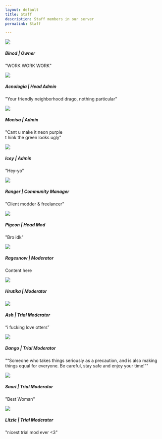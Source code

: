 ```yaml
---
layout: default
title: Staff
description: Staff members in our server
permalink: Staff

---
```


<div class="row row-cols-1 row-cols-md-2">
  <div class="col mb-4">
    <div class="card text-white bg-dark mb-3">
      <img src="./assets/images/avatars/Binod.png" class="card-img-top">
      <div class="card-body">
        <h5 class="card-title text-secondary">Binod | Owner</h5>
        <p class="card-text">"WORK WORK WORK"</p>
      </div>
    </div>
  </div>
  <div class="col mb-4">
    <div class="card text-white bg-dark mb-3">
      <img src="./assets/images/avatars/Acno.png" class="card-img-top">
      <div class="card-body">
        <h5 class="card-title text-secondary">Acnologia | Head Admin</h5>
        <p class="card-text">"Your friendly neighborhood drago, nothing particular"</p>
      </div>
    </div>
  </div>
  <div class="col mb-4">
    <div class="card text-white bg-dark mb-3">
      <img src="./assets/images/avatars/Moni.png" class="card-img-top">
      <div class="card-body">
        <h5 class="card-title text-secondary">Monisa | Admin</h5>
        <p class="card-text">"Cant u make it neon purple<br>t hink the green looks ugly"</p>
      </div>
    </div>
  </div>
  <div class="col mb-4">
    <div class="card text-white bg-dark mb-3">
      <img src="./assets/images/avatars/Icey.png" class="card-img-top">
      <div class="card-body">
        <h5 class="card-title text-secondary">Icey | Admin</h5>
        <p class="card-text">"Hey-yo"</p>
      </div>
    </div>
  </div>
  <div class="row row-cols-1 row-cols-md-2">
    <div class="col mb-4">
      <div class="card text-white bg-dark mb-3">
        <img src=".\assets\images\avatars\Ranger.png" class="card-img-top">
        <div class="card-body">
          <h5 class="card-title text-secondary">Ranger | Community Manager</h5>
          <p class="card-text">"Client modder & freelancer"</p>
        </div>
      </div>
    </div>
    <div class="col mb-4">
      <div class="card text-white bg-dark mb-3">
        <img src="./assets/images/avatars/Pigeon.png" class="card-img-top">
        <div class="card-body">
          <h5 class="card-title text-secondary">Pigeon | Head Mod</h5>
          <p class="card-text">"Bro idk"</p>
        </div>
      </div>
    </div>
    <div class="col mb-4">
      <div class="card text-white bg-dark mb-3">
        <img src="./assets/images/avatars/Rage.png" class="card-img-top">
        <div class="card-body">
          <h5 class="card-title text-secondary">Ragesnow | Moderator</h5>
          <p class="card-text">Content here</p>
        </div>
      </div>
    </div>
    <div class="col mb-4">
      <div class="card text-white bg-dark mb-3">
        <img src="./assets/images/avatars/Hrutika.png" class="card-img-top">
        <div class="card-body">
          <h5 class="card-title text-secondary">Hrutika | Moderator</h5>
          <p class="card-text"></p>
        </div>
      </div>
    </div>
  <div class="row row-cols-1 row-cols-md-2">
    <div class="col mb-4">
      <div class="card text-white bg-dark mb-3">
        <img src="./assets/images/avatars/Ash.png" class="card-img-top">
        <div class="card-body">
          <h5 class="card-title text-secondary">Ash | Trial Moderator</h5>
          <p class="card-text">“i fucking love otters”</p>
        </div>
      </div>
    </div>
    <div class="col mb-4">
      <div class="card text-white bg-dark mb-3">
        <img src="./assets/images/avatars/Dango.png" class="card-img-top">
        <div class="card-body">
          <h5 class="card-title text-secondary">Dango | Trial Moderator</h5>
          <p class="card-text">"“Someone who takes things seriously as a precaution, and is also making things equal for everyone. Be careful, stay safe and enjoy your time!”"</p>
        </div>
      </div>
    </div>
    <div class="col mb-4">
      <div class="card text-white bg-dark mb-3">
        <img src="./assets/images/avatars/Saori.png" class="card-img-top">
        <div class="card-body">
          <h5 class="card-title text-secondary">Saori | Trial Moderator </h5>
          <p class="card-text">"Best Woman"</p>
        </div>
      </div>
    </div>
    <div class="col mb-4">
      <div class="card text-white bg-dark mb-3">
        <img src="./assets/images/avatars/Litzie.png" class="card-img-top">
        <div class="card-body">
          <h5 class="card-title text-secondary">Litzie | Trial Moderator</h5>
          <p class="card-text">"nicest trial mod ever <3"</p>
        </div>
      </div>
    </div>
  </div>
</div>